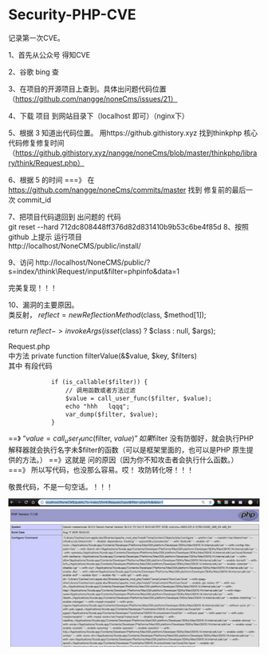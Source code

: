 # Security-PHP-CVE
记录第一次CVE。

1、首先从公众号 得知CVE  

2、谷歌 bing 查  

3、在项目的开源项目上查到。具体出问题代码位置  （https://github.com/nangge/noneCms/issues/21）  

4、下载 项目  到网站目录下（localhost 即可）（nginx下）  

5、根据 3 知道出代码位置。 用https://github.githistory.xyz  找到thinkphp 核心代码修复修复时间  
（https://github.githistory.xyz/nangge/noneCms/blob/master/thinkphp/library/think/Request.php）

6、根据 5  的时间 ===》 在  
    https://github.com/nangge/noneCms/commits/master 找到 修复前的最后一次 commit_id

7、把项目代码退回到 出问题的 代码   
git reset --hard 712dc808448ff376d82d831410b9b53c6be4f85d
8、按照github 上提示 运行项目  
http://localhost/NoneCMS/public/install/

9、访问 http://localhost/NoneCMS/public/?s=index/\think\Request/input&filter=phpinfo&data=1

完美复现！！！

10、漏洞的主要原因。  
类反射，
$reflect = new ReflectionMethod($class, $method[1]);  

return $reflect->invokeArgs(isset($class) ? $class : null, $args);  

Request.php  
中方法 private function filterValue(&$value, $key, $filters)  
其中 有段代码  
```
            if (is_callable($filter)) {
                // 调用函数或者方法过滤
                $value = call_user_func($filter, $value);
                echo "hhh   lqqq";
                var_dump($filter, $value);
            }
```

==》 “$value = call_user_func($filter, $value)”    如果$filter 没有防御好，就会执行PHP解释器就会执行名字未$filter的函数（可以是框架里面的，也可以是PHP 原生提供的方法。）  ==》这就是 问的原因（因为你不知攻击者会执行什么函数。）  
===》 所以写代码，也没那么容易。哎！ 攻防转化呀！！！  

敬畏代码，不是一句空话。！！！

<img src="https://github.com/peng456/Security-PHP-CVE/blob/master/pic.png">
